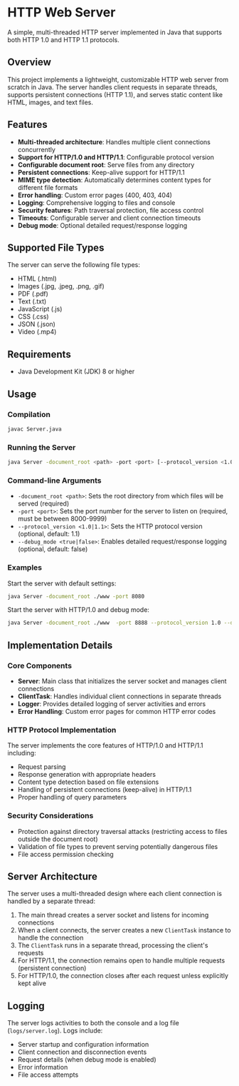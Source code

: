 # HTTP Web Server

A simple, multi-threaded HTTP server implemented in Java that supports both HTTP 1.0 and HTTP 1.1 protocols.

## Overview

This project implements a lightweight, customizable HTTP web server from scratch in Java. The server handles client requests in separate threads, supports persistent connections (HTTP 1.1), and serves static content like HTML, images, and text files.

## Features

- **Multi-threaded architecture**: Handles multiple client connections concurrently
- **Support for HTTP/1.0 and HTTP/1.1**: Configurable protocol version
- **Configurable document root**: Serve files from any directory
- **Persistent connections**: Keep-alive support for HTTP/1.1
- **MIME type detection**: Automatically determines content types for different file formats
- **Error handling**: Custom error pages (400, 403, 404)
- **Logging**: Comprehensive logging to files and console
- **Security features**: Path traversal protection, file access control
- **Timeouts**: Configurable server and client connection timeouts
- **Debug mode**: Optional detailed request/response logging

## Supported File Types

The server can serve the following file types:
- HTML (.html)
- Images (.jpg, .jpeg, .png, .gif)
- PDF (.pdf)
- Text (.txt)
- JavaScript (.js)
- CSS (.css)
- JSON (.json)
- Video (.mp4)

## Requirements

- Java Development Kit (JDK) 8 or higher

## Usage

### Compilation

```bash
javac Server.java
```

### Running the Server

```bash
java Server -document_root <path> -port <port> [--protocol_version <1.0|1.1>] [--debug_mode <true|false>]
```

### Command-line Arguments

- `-document_root <path>`: Sets the root directory from which files will be served (required)
- `-port <port>`: Sets the port number for the server to listen on (required, must be between 8000-9999)
- `--protocol_version <1.0|1.1>`: Sets the HTTP protocol version (optional, default: 1.1)
- `--debug_mode <true|false>`: Enables detailed request/response logging (optional, default: false)

### Examples

Start the server with default settings:
```bash
java Server -document_root ./www -port 8080
```

Start the server with HTTP/1.0 and debug mode:
```bash
java Server -document_root ./www  -port 8888 --protocol_version 1.0 --debug_mode true
```

## Implementation Details

### Core Components

- **Server**: Main class that initializes the server socket and manages client connections
- **ClientTask**: Handles individual client connections in separate threads
- **Logger**: Provides detailed logging of server activities and errors
- **Error Handling**: Custom error pages for common HTTP error codes

### HTTP Protocol Implementation

The server implements the core features of HTTP/1.0 and HTTP/1.1 including:

- Request parsing
- Response generation with appropriate headers
- Content type detection based on file extensions
- Handling of persistent connections (keep-alive) in HTTP/1.1
- Proper handling of query parameters

### Security Considerations

- Protection against directory traversal attacks (restricting access to files outside the document root)
- Validation of file types to prevent serving potentially dangerous files
- File access permission checking



## Server Architecture

The server uses a multi-threaded design where each client connection is handled by a separate thread:

1. The main thread creates a server socket and listens for incoming connections
2. When a client connects, the server creates a new `ClientTask` instance to handle the connection
3. The `ClientTask` runs in a separate thread, processing the client's requests
4. For HTTP/1.1, the connection remains open to handle multiple requests (persistent connection)
5. For HTTP/1.0, the connection closes after each request unless explicitly kept alive

## Logging

The server logs activities to both the console and a log file (`logs/server.log`). Logs include:

- Server startup and configuration information
- Client connection and disconnection events
- Request details (when debug mode is enabled)
- Error information
- File access attempts

